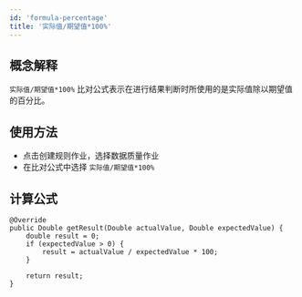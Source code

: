 ```yaml
---
id: 'formula-percentage'
title: '实际值/期望值*100%'
---
```


## 概念解释
`实际值/期望值*100%` 比对公式表示在进行结果判断时所使用的是实际值除以期望值的百分比。

## 使用方法
- 点击创建规则作业，选择数据质量作业
- 在比对公式中选择 `实际值/期望值*100%` 

## 计算公式

```
@Override
public Double getResult(Double actualValue, Double expectedValue) {
    double result = 0;
    if (expectedValue > 0) {
        result = actualValue / expectedValue * 100;
    }

    return result;
}
```
